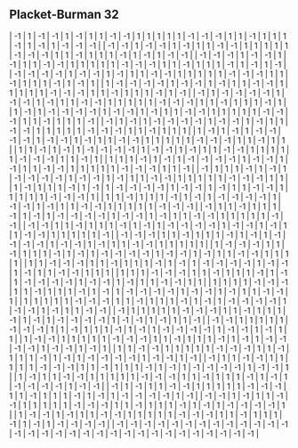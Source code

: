 ## Placket-Burman 32

| -1 |  1 | -1 | -1 |  1 | -1 |  1 |  1 | -1 | -1 |  1 |  1 |  1 |  1 |  1 | -1 | -1 | -1 |  1 |  1 | -1 |  1 |  1 |  1 | -1 |  1 | -1 |  1 | -1 | -1 | -1 |
| -1 | -1 |  1 | -1 | -1 |  1 | -1 |  1 |  1 | -1 | -1 |  1 |  1 |  1 |  1 |  1 | -1 | -1 | -1 |  1 |  1 | -1 |  1 |  1 |  1 | -1 |  1 | -1 |  1 | -1 | -1 |
| -1 | -1 | -1 |  1 | -1 | -1 |  1 | -1 |  1 |  1 | -1 | -1 |  1 |  1 |  1 |  1 |  1 | -1 | -1 | -1 |  1 |  1 | -1 |  1 |  1 |  1 | -1 |  1 | -1 |  1 | -1 |
| -1 | -1 | -1 | -1 |  1 | -1 | -1 |  1 | -1 |  1 |  1 | -1 | -1 |  1 |  1 |  1 |  1 |  1 | -1 | -1 | -1 |  1 |  1 | -1 |  1 |  1 |  1 | -1 |  1 | -1 |  1 |
|  1 | -1 | -1 | -1 | -1 |  1 | -1 | -1 |  1 | -1 |  1 |  1 | -1 | -1 |  1 |  1 |  1 |  1 |  1 | -1 | -1 | -1 |  1 |  1 | -1 |  1 |  1 |  1 | -1 |  1 | -1 |
| -1 |  1 | -1 | -1 | -1 | -1 |  1 | -1 | -1 |  1 | -1 |  1 |  1 | -1 | -1 |  1 |  1 |  1 |  1 |  1 | -1 | -1 | -1 |  1 |  1 | -1 |  1 |  1 |  1 | -1 |  1 |
|  1 | -1 |  1 | -1 | -1 | -1 | -1 |  1 | -1 | -1 |  1 | -1 |  1 |  1 | -1 | -1 |  1 |  1 |  1 |  1 |  1 | -1 | -1 | -1 |  1 |  1 | -1 |  1 |  1 |  1 | -1 |
| -1 |  1 | -1 |  1 | -1 | -1 | -1 | -1 |  1 | -1 | -1 |  1 | -1 |  1 |  1 | -1 | -1 |  1 |  1 |  1 |  1 |  1 | -1 | -1 | -1 |  1 |  1 | -1 |  1 |  1 |  1 |
|  1 | -1 |  1 | -1 |  1 | -1 | -1 | -1 | -1 |  1 | -1 | -1 |  1 | -1 |  1 |  1 | -1 | -1 |  1 |  1 |  1 |  1 |  1 | -1 | -1 | -1 |  1 |  1 | -1 |  1 |  1 |
|  1 |  1 | -1 |  1 | -1 |  1 | -1 | -1 | -1 | -1 |  1 | -1 | -1 |  1 | -1 |  1 |  1 | -1 | -1 |  1 |  1 |  1 |  1 |  1 | -1 | -1 | -1 |  1 |  1 | -1 |  1 |
|  1 |  1 |  1 | -1 |  1 | -1 |  1 | -1 | -1 | -1 | -1 |  1 | -1 | -1 |  1 | -1 |  1 |  1 | -1 | -1 |  1 |  1 |  1 |  1 |  1 | -1 | -1 | -1 |  1 |  1 | -1 |
| -1 |  1 |  1 |  1 | -1 |  1 | -1 |  1 | -1 | -1 | -1 | -1 |  1 | -1 | -1 |  1 | -1 |  1 |  1 | -1 | -1 |  1 |  1 |  1 |  1 |  1 | -1 | -1 | -1 |  1 |  1 |
|  1 | -1 |  1 |  1 |  1 | -1 |  1 | -1 |  1 | -1 | -1 | -1 | -1 |  1 | -1 | -1 |  1 | -1 |  1 |  1 | -1 | -1 |  1 |  1 |  1 |  1 |  1 | -1 | -1 | -1 |  1 |
|  1 |  1 | -1 |  1 |  1 |  1 | -1 |  1 | -1 |  1 | -1 | -1 | -1 | -1 |  1 | -1 | -1 |  1 | -1 |  1 |  1 | -1 | -1 |  1 |  1 |  1 |  1 |  1 | -1 | -1 | -1 |
| -1 |  1 |  1 | -1 |  1 |  1 |  1 | -1 |  1 | -1 |  1 | -1 | -1 | -1 | -1 |  1 | -1 | -1 |  1 | -1 |  1 |  1 | -1 | -1 |  1 |  1 |  1 |  1 |  1 | -1 | -1 |
| -1 | -1 |  1 |  1 | -1 |  1 |  1 |  1 | -1 |  1 | -1 |  1 | -1 | -1 | -1 | -1 |  1 | -1 | -1 |  1 | -1 |  1 |  1 | -1 | -1 |  1 |  1 |  1 |  1 |  1 | -1 |
| -1 | -1 | -1 |  1 |  1 | -1 |  1 |  1 |  1 | -1 |  1 | -1 |  1 | -1 | -1 | -1 | -1 |  1 | -1 | -1 |  1 | -1 |  1 |  1 | -1 | -1 |  1 |  1 |  1 |  1 |  1 |
|  1 | -1 | -1 | -1 |  1 |  1 | -1 |  1 |  1 |  1 | -1 |  1 | -1 |  1 | -1 | -1 | -1 | -1 |  1 | -1 | -1 |  1 | -1 |  1 |  1 | -1 | -1 |  1 |  1 |  1 |  1 |
|  1 |  1 | -1 | -1 | -1 |  1 |  1 | -1 |  1 |  1 |  1 | -1 |  1 | -1 |  1 | -1 | -1 | -1 | -1 |  1 | -1 | -1 |  1 | -1 |  1 |  1 | -1 | -1 |  1 |  1 |  1 |
|  1 |  1 |  1 | -1 | -1 | -1 |  1 |  1 | -1 |  1 |  1 |  1 | -1 |  1 | -1 |  1 | -1 | -1 | -1 | -1 |  1 | -1 | -1 |  1 | -1 |  1 |  1 | -1 | -1 |  1 |  1 |
|  1 |  1 |  1 |  1 | -1 | -1 | -1 |  1 |  1 | -1 |  1 |  1 |  1 | -1 |  1 | -1 |  1 | -1 | -1 | -1 | -1 |  1 | -1 | -1 |  1 | -1 |  1 |  1 | -1 | -1 |  1 |
|  1 |  1 |  1 |  1 |  1 | -1 | -1 | -1 |  1 |  1 | -1 |  1 |  1 |  1 | -1 |  1 | -1 |  1 | -1 | -1 | -1 | -1 |  1 | -1 | -1 |  1 | -1 |  1 |  1 | -1 | -1 |
| -1 |  1 |  1 |  1 |  1 |  1 | -1 | -1 | -1 |  1 |  1 | -1 |  1 |  1 |  1 | -1 |  1 | -1 |  1 | -1 | -1 | -1 | -1 |  1 | -1 | -1 |  1 | -1 |  1 |  1 | -1 |
| -1 | -1 |  1 |  1 |  1 |  1 |  1 | -1 | -1 | -1 |  1 |  1 | -1 |  1 |  1 |  1 | -1 |  1 | -1 |  1 | -1 | -1 | -1 | -1 |  1 | -1 | -1 |  1 | -1 |  1 |  1 |
|  1 | -1 | -1 |  1 |  1 |  1 |  1 |  1 | -1 | -1 | -1 |  1 |  1 | -1 |  1 |  1 |  1 | -1 |  1 | -1 |  1 | -1 | -1 | -1 | -1 |  1 | -1 | -1 |  1 | -1 |  1 |
|  1 |  1 | -1 | -1 |  1 |  1 |  1 |  1 |  1 | -1 | -1 | -1 |  1 |  1 | -1 |  1 |  1 |  1 | -1 |  1 | -1 |  1 | -1 | -1 | -1 | -1 |  1 | -1 | -1 |  1 | -1 |
| -1 |  1 |  1 | -1 | -1 |  1 |  1 |  1 |  1 |  1 | -1 | -1 | -1 |  1 |  1 | -1 |  1 |  1 |  1 | -1 |  1 | -1 |  1 | -1 | -1 | -1 | -1 |  1 | -1 | -1 |  1 |
|  1 | -1 |  1 |  1 | -1 | -1 |  1 |  1 |  1 |  1 |  1 | -1 | -1 | -1 |  1 |  1 | -1 |  1 |  1 |  1 | -1 |  1 | -1 |  1 | -1 | -1 | -1 | -1 |  1 | -1 | -1 |
| -1 |  1 | -1 |  1 |  1 | -1 | -1 |  1 |  1 |  1 |  1 |  1 | -1 | -1 | -1 |  1 |  1 | -1 |  1 |  1 |  1 | -1 |  1 | -1 |  1 | -1 | -1 | -1 | -1 |  1 | -1 |
| -1 | -1 |  1 | -1 |  1 |  1 | -1 | -1 |  1 |  1 |  1 |  1 |  1 | -1 | -1 | -1 |  1 |  1 | -1 |  1 |  1 |  1 | -1 |  1 | -1 |  1 | -1 | -1 | -1 | -1 |  1 |
|  1 | -1 | -1 |  1 | -1 |  1 |  1 | -1 | -1 |  1 |  1 |  1 |  1 |  1 | -1 | -1 | -1 |  1 |  1 | -1 |  1 |  1 |  1 | -1 |  1 | -1 |  1 | -1 | -1 | -1 | -1 |
| -1 | -1 | -1 | -1 | -1 | -1 | -1 | -1 | -1 | -1 | -1 | -1 | -1 | -1 | -1 | -1 | -1 | -1 | -1 | -1 | -1 | -1 | -1 | -1 | -1 | -1 | -1 | -1 | -1 | -1 | -1 |

